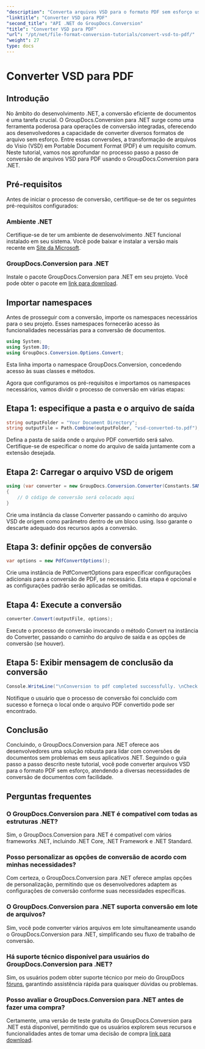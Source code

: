 ```yaml
---
"description": "Converta arquivos VSD para o formato PDF sem esforço usando o GroupDocs.Conversion para .NET. Siga nosso guia passo a passo para uma conversão de documentos sem complicações."
"linktitle": "Converter VSD para PDF"
"second_title": "API .NET do GroupDocs.Conversion"
"title": "Converter VSD para PDF"
"url": "/pt/net/file-format-conversion-tutorials/convert-vsd-to-pdf/"
"weight": 27
type: docs
---
```

# Converter VSD para PDF

## Introdução
No âmbito do desenvolvimento .NET, a conversão eficiente de documentos é uma tarefa crucial. O GroupDocs.Conversion para .NET surge como uma ferramenta poderosa para operações de conversão integradas, oferecendo aos desenvolvedores a capacidade de converter diversos formatos de arquivo sem esforço. Entre essas conversões, a transformação de arquivos do Visio (VSD) em Portable Document Format (PDF) é um requisito comum. Neste tutorial, vamos nos aprofundar no processo passo a passo de conversão de arquivos VSD para PDF usando o GroupDocs.Conversion para .NET.
## Pré-requisitos
Antes de iniciar o processo de conversão, certifique-se de ter os seguintes pré-requisitos configurados:
### Ambiente .NET
Certifique-se de ter um ambiente de desenvolvimento .NET funcional instalado em seu sistema. Você pode baixar e instalar a versão mais recente em [Site da Microsoft](https://dotnet.microsoft.com/download).
### GroupDocs.Conversion para .NET
Instale o pacote GroupDocs.Conversion para .NET em seu projeto. Você pode obter o pacote em [link para download](https://releases.groupdocs.com/conversion/net/).

## Importar namespaces
Antes de prosseguir com a conversão, importe os namespaces necessários para o seu projeto. Esses namespaces fornecerão acesso às funcionalidades necessárias para a conversão de documentos.

```csharp
using System;
using System.IO;
using GroupDocs.Conversion.Options.Convert;
```
Esta linha importa o namespace GroupDocs.Conversion, concedendo acesso às suas classes e métodos.

Agora que configuramos os pré-requisitos e importamos os namespaces necessários, vamos dividir o processo de conversão em várias etapas:
## Etapa 1: especifique a pasta e o arquivo de saída
```csharp
string outputFolder = "Your Document Directory";
string outputFile = Path.Combine(outputFolder, "vsd-converted-to.pdf");
```
Defina a pasta de saída onde o arquivo PDF convertido será salvo. Certifique-se de especificar o nome do arquivo de saída juntamente com a extensão desejada.
## Etapa 2: Carregar o arquivo VSD de origem
```csharp
using (var converter = new GroupDocs.Conversion.Converter(Constants.SAMPLE_VSD))
{
    // O código de conversão será colocado aqui
}
```
Crie uma instância da classe Converter passando o caminho do arquivo VSD de origem como parâmetro dentro de um bloco using. Isso garante o descarte adequado dos recursos após a conversão.
## Etapa 3: definir opções de conversão
```csharp
var options = new PdfConvertOptions();
```
Crie uma instância de PdfConvertOptions para especificar configurações adicionais para a conversão de PDF, se necessário. Esta etapa é opcional e as configurações padrão serão aplicadas se omitidas.
## Etapa 4: Execute a conversão
```csharp
converter.Convert(outputFile, options);
```
Execute o processo de conversão invocando o método Convert na instância do Converter, passando o caminho do arquivo de saída e as opções de conversão (se houver).
## Etapa 5: Exibir mensagem de conclusão da conversão
```csharp
Console.WriteLine("\nConversion to pdf completed successfully. \nCheck output in {0}", outputFolder);
```
Notifique o usuário que o processo de conversão foi concluído com sucesso e forneça o local onde o arquivo PDF convertido pode ser encontrado.

## Conclusão
Concluindo, o GroupDocs.Conversion para .NET oferece aos desenvolvedores uma solução robusta para lidar com conversões de documentos sem problemas em seus aplicativos .NET. Seguindo o guia passo a passo descrito neste tutorial, você pode converter arquivos VSD para o formato PDF sem esforço, atendendo a diversas necessidades de conversão de documentos com facilidade.
## Perguntas frequentes
### O GroupDocs.Conversion para .NET é compatível com todas as estruturas .NET?
Sim, o GroupDocs.Conversion para .NET é compatível com vários frameworks .NET, incluindo .NET Core, .NET Framework e .NET Standard.
### Posso personalizar as opções de conversão de acordo com minhas necessidades?
Com certeza, o GroupDocs.Conversion para .NET oferece amplas opções de personalização, permitindo que os desenvolvedores adaptem as configurações de conversão conforme suas necessidades específicas.
### O GroupDocs.Conversion para .NET suporta conversão em lote de arquivos?
Sim, você pode converter vários arquivos em lote simultaneamente usando o GroupDocs.Conversion para .NET, simplificando seu fluxo de trabalho de conversão.
### Há suporte técnico disponível para usuários do GroupDocs.Conversion para .NET?
Sim, os usuários podem obter suporte técnico por meio do GroupDocs [fóruns](https://forum.groupdocs.com/c/conversion/11), garantindo assistência rápida para quaisquer dúvidas ou problemas.
### Posso avaliar o GroupDocs.Conversion para .NET antes de fazer uma compra?
Certamente, uma versão de teste gratuita do GroupDocs.Conversion para .NET está disponível, permitindo que os usuários explorem seus recursos e funcionalidades antes de tomar uma decisão de compra [link para download](https://releases.groupdocs.com/).
